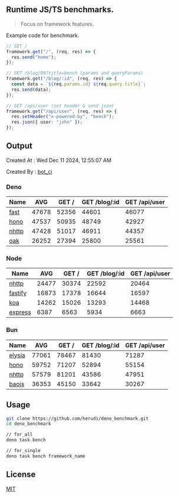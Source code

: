 ## Runtime JS/TS benchmarks.

> Focus on framework features.

Example code for benchmark.
```ts
// GET /
framework.get("/", (req, res) => {
  res.send("home");
});

// GET /blog/99?title=bench (params and queryParams)
framework.get("/blog/:id", (req, res) => {
  const data = `${req.params.id} ${req.query.title}`;
  res.send(data);
});

// GET /api/user (set header & send json)
framework.get("/api/user", (req, res) => {
  res.setHeader("x-powered-by", "bench");
  res.json({ user: "john" });
});
```

## Output
Created At : Wed Dec 11 2024, 12:55:07 AM

Created By : [bot_ci](https://github.com/herudi/deno_benchmarks/commits?author=github-actions%5Bbot%5D)


### Deno
|Name|AVG|GET /|GET /blog/:id|GET /api/user|
|----|----|----|----|----|
|[fast](https://github.com/danteissaias/fast)|47678|52356|44601|46077|
|[hono](https://github.com/honojs/hono)|47537|50935|48749|42927|
|[nhttp](https://github.com/nhttp/nhttp)|47428|51017|46911|44357|
|[oak](https://github.com/oakserver/oak)|26252|27394|25800|25561|
  


### Node
|Name|AVG|GET /|GET /blog/:id|GET /api/user|
|----|----|----|----|----|
|[nhttp](https://github.com/nhttp/nhttp)|24477|30374|22592|20464|
|[fastify](https://github.com/fastify/fastify)|16873|17378|16644|16597|
|[koa](https://github.com/koajs/koa)|14262|15026|13293|14468|
|[express](https://github.com/expressjs/express)|6387|6563|5934|6663|
  


### Bun
|Name|AVG|GET /|GET /blog/:id|GET /api/user|
|----|----|----|----|----|
|[elysia](https://github.com/elysiajs/elysia)|77061|78467|81430|71287|
|[hono](https://github.com/honojs/hono)|59752|71207|52894|55154|
|[nhttp](https://github.com/nhttp/nhttp)|57579|81201|43586|47951|
|[baojs](https://github.com/mattreid1/baojs)|36353|45150|33642|30267|
  



## Usage

```bash
git clone https://github.com/herudi/deno_benchmark.git
cd deno_benchmark

// for_all
deno task bench

// for_single
deno task bench framework_name
```

## License

[MIT](LICENSE)

